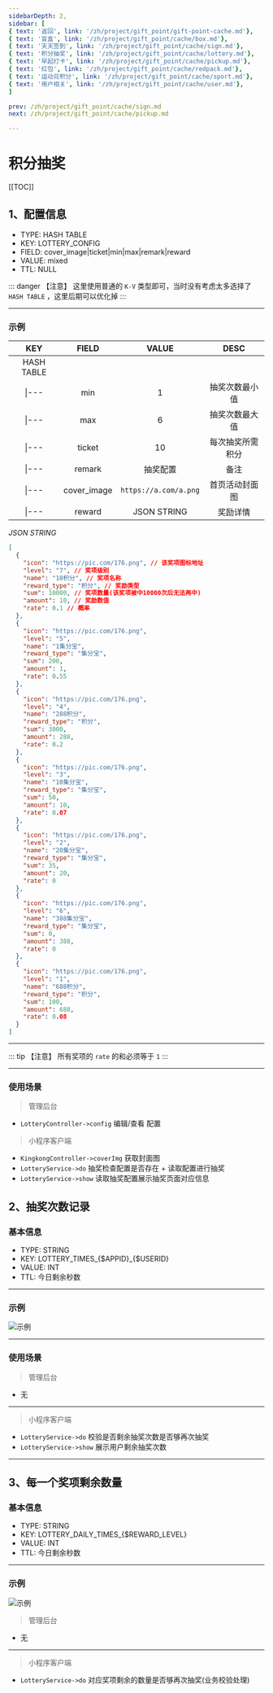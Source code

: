 ```yaml
---
sidebarDepth: 2,
sidebar: [
{ text: '返回', link: '/zh/project/gift_point/gift-point-cache.md'},
{ text: '盲盒', link: '/zh/project/gift_point/cache/box.md'},
{ text: '天天签到', link: '/zh/project/gift_point/cache/sign.md'},
{ text: '积分抽奖', link: '/zh/project/gift_point/cache/lottery.md'},
{ text: '早起打卡', link: '/zh/project/gift_point/cache/pickup.md'},
{ text: '红包', link: '/zh/project/gift_point/cache/redpack.md'},
{ text: '运动兑积分', link: '/zh/project/gift_point/cache/sport.md'},
{ text: '用户相关', link: '/zh/project/gift_point/cache/user.md'},
]

prev: /zh/project/gift_point/cache/sign.md
next: /zh/project/gift_point/cache/pickup.md

---
```


# 积分抽奖

[[TOC]]

## 1、配置信息

- TYPE: HASH TABLE
- KEY: LOTTERY_CONFIG
- FIELD: cover_image|ticket|min|max|remark|reward
- VALUE: mixed
- TTL: NULL

::: danger 【注意】
这里使用普通的 `K-V` 类型即可，当时没有考虑太多选择了 `HASH TABLE` ，这里后期可以优化掉
:::

---

### 示例

|    KEY     |    FIELD    |         VALUE         |       DESC       |
| :--------: | :---------: | :-------------------: | :--------------: |
| HASH TABLE |             |                       |                  |
|   \|---    |     min     |           1           |  抽奖次数最小值  |
|   \|---    |     max     |           6           |  抽奖次数最大值  |
|   \|---    |   ticket    |          10           | 每次抽奖所需积分 |
|   \|---    |   remark    |       抽奖配置        |       备注       |
|   \|---    | cover_image | `https://a.com/a.png` |  首页活动封面图  |
|   \|---    |   reward    |      JSON STRING      |     奖励详情     |

*JSON STRING*

```json
[
  {
    "icon": "https://pic.com/176.png", // 该奖项图标地址
    "level": "7", // 奖项级别
    "name": "10积分", // 奖项名称
    "reward_type": "积分", // 奖励类型
    "sum": 10000, // 奖项数量(该奖项被中10000次后无法再中)
    "amount": 10, // 奖励数值
    "rate": 0.1 // 概率
  },
  {
    "icon": "https://pic.com/176.png",
    "level": "5",
    "name": "1集分宝",
    "reward_type": "集分宝",
    "sum": 200,
    "amount": 1,
    "rate": 0.55
  },
  {
    "icon": "https://pic.com/176.png",
    "level": "4",
    "name": "288积分",
    "reward_type": "积分",
    "sum": 3000,
    "amount": 288,
    "rate": 0.2
  },
  {
    "icon": "https://pic.com/176.png",
    "level": "3",
    "name": "10集分宝",
    "reward_type": "集分宝",
    "sum": 50,
    "amount": 10,
    "rate": 0.07
  },
  {
    "icon": "https://pic.com/176.png",
    "level": "2",
    "name": "20集分宝",
    "reward_type": "集分宝",
    "sum": 35,
    "amount": 20,
    "rate": 0
  },
  {
    "icon": "https://pic.com/176.png",
    "level": "6",
    "name": "388集分宝",
    "reward_type": "集分宝",
    "sum": 0,
    "amount": 388,
    "rate": 0
  },
  {
    "icon": "https://pic.com/176.png",
    "level": "1",
    "name": "688积分",
    "reward_type": "积分",
    "sum": 100,
    "amount": 688,
    "rate": 0.08
  }
]
```
---

:::  tip 【注意】
所有奖项的 `rate` 的和必须等于 `1`
:::

---

### 使用场景

> 管理后台

- `LotteryController->config` 编辑/查看 配置

> 小程序客户端

- `KingkongController->coverImg` 获取封面图
- `LotteryService->do` 抽奖检查配置是否存在 + 读取配置进行抽奖
- `LotteryService->show` 读取抽奖配置展示抽奖页面对应信息

## 2、抽奖次数记录

### 基本信息

- TYPE: STRING
- KEY: LOTTERY_TIMES_{$APPID}_{$USERID}
- VALUE: INT
- TTL: 今日剩余秒数

---

### 示例

![示例](http://img.tzf-foryou.com/img/20220314213648.png)

---

### 使用场景

> 管理后台

- 无

---

> 小程序客户端

- `LotteryService->do` 校验是否剩余抽奖次数是否够再次抽奖
- `LotteryService->show` 展示用户剩余抽奖次数

---

## 3、每一个奖项剩余数量


### 基本信息

- TYPE: STRING
- KEY: LOTTERY_DAILY_TIMES_{$REWARD_LEVEL}
- VALUE: INT
- TTL: 今日剩余秒数

---

### 示例

![示例](http://img.tzf-foryou.com/img/20220314214152.png)

> 管理后台

- 无

---

> 小程序客户端

- `LotteryService->do` 对应奖项剩余的数量是否够再次抽奖(业务校验处理)